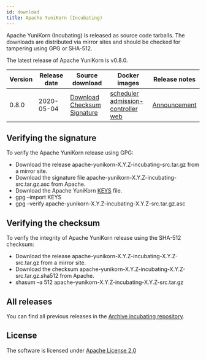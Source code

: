 ```yaml
---
id: download
title: Apache YuniKorn (Incubating)
---
```


<!--
Licensed to the Apache Software Foundation (ASF) under one
or more contributor license agreements.  See the NOTICE file
distributed with this work for additional information
regarding copyright ownership.  The ASF licenses this file
to you under the Apache License, Version 2.0 (the
"License"); you may not use this file except in compliance
with the License.  You may obtain a copy of the License at

  http://www.apache.org/licenses/LICENSE-2.0

Unless required by applicable law or agreed to in writing,
software distributed under the License is distributed on an
"AS IS" BASIS, WITHOUT WARRANTIES OR CONDITIONS OF ANY
KIND, either express or implied.  See the License for the
specific language governing permissions and limitations
under the License.
-->

Apache YuniKorn (Incubating) is released as source code tarballs. The downloads are distributed via mirror sites and should be checked for tampering using GPG or SHA-512.

The latest release of Apache YuniKorn is v0.8.0.

|  Version   | Release date  | Source download  | Docker images  | Release notes  |
|  ----  | ----  | ----  | ----  | ----  |
| 0.8.0  | 2020-05-04 | [Download](https://www.apache.org/dyn/closer.cgi/incubator/yunikorn/0.8.0-incubating/apache-yunikorn-0.8.0-incubating-src.tar.gz)<br />[Checksum](https://downloads.apache.org/incubator/yunikorn/0.8.0-incubating/apache-yunikorn-0.8.0-incubating-src.tar.gz.sha512) [Signature](https://downloads.apache.org/incubator/yunikorn/0.8.0-incubating/apache-yunikorn-0.8.0-incubating-src.tar.gz.asc) | [scheduler](https://hub.docker.com/layers/apache/yunikorn/scheduler-0.8.0/images/sha256-0b35f9bb767f06af7f84f58799401ba7de7b8991f3c9724f40f733bc517193df)<br />[admission-controller](https://hub.docker.com/layers/apache/yunikorn/admission-0.8.0/images/sha256-700e9bf7bc5597ab144be9f29b489fb82d7e012ee46d34bbc26cfb91bf364124)<br />[web](https://hub.docker.com/layers/apache/yunikorn/web-0.8.0/images/sha256-83faa83ec9d1c90b40ca5bee9977c31fba31ba34f3ae9c785d994adbb545a273) | [Announcement](https://blogs.apache.org/Yunikorn/entry/announce-apache-yunikorn-incubating-0) |

## Verifying the signature

To verify the Apache YuniKorn release using GPG:

- Download the release apache-yunikorn-X.Y.Z-incubating-src.tar.gz from a mirror site.
- Download the signature file apache-yunikorn-X.Y.Z-incubating-src.tar.gz.asc from Apache.
- Download the Apache YuniKorn [KEYS](https://downloads.apache.org/incubator/yunikorn/KEYS) file.
- gpg –import KEYS
- gpg –verify apache-yunikorn-X.Y.Z-incubating-X.Y.Z-src.tar.gz.asc

## Verifying the checksum

To verify the integrity of Apache YuniKorn release using the SHA-512 checksum:

- Download the release apache-yunikorn-X.Y.Z-incubating-X.Y.Z-src.tar.gz from a mirror site.
- Download the checksum apache-yunikorn-X.Y.Z-incubating-X.Y.Z-src.tar.gz.sha512 from Apache.
- shasum –a 512 apache-yunikorn-X.Y.Z-incubating-X.Y.Z-src.tar.gz

## All releases

You can find all previous releases in the [Archive incubating repository](https://archive.apache.org/dist/incubator/yunikorn/).

## License

The software is licensed under [Apache License 2.0](http://www.apache.org/licenses/LICENSE-2.0)




